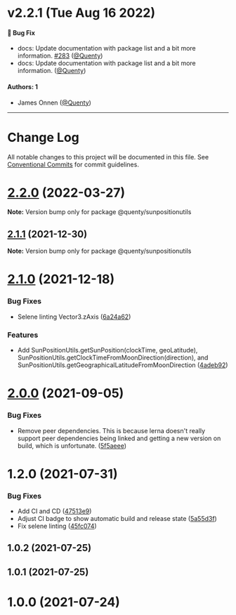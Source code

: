 # v2.2.1 (Tue Aug 16 2022)

#### 🐛 Bug Fix

- docs: Update documentation with package list and a bit more information. [#283](https://github.com/Quenty/NevermoreEngine/pull/283) ([@Quenty](https://github.com/Quenty))
- docs: Update documentation with package list and a bit more information. ([@Quenty](https://github.com/Quenty))

#### Authors: 1

- James Onnen ([@Quenty](https://github.com/Quenty))

---

# Change Log

All notable changes to this project will be documented in this file.
See [Conventional Commits](https://conventionalcommits.org) for commit guidelines.

# [2.2.0](https://github.com/Quenty/NevermoreEngine/compare/@quenty/sunpositionutils@2.1.1...@quenty/sunpositionutils@2.2.0) (2022-03-27)

**Note:** Version bump only for package @quenty/sunpositionutils





## [2.1.1](https://github.com/Quenty/NevermoreEngine/compare/@quenty/sunpositionutils@2.1.0...@quenty/sunpositionutils@2.1.1) (2021-12-30)

**Note:** Version bump only for package @quenty/sunpositionutils





# [2.1.0](https://github.com/Quenty/NevermoreEngine/compare/@quenty/sunpositionutils@2.0.0...@quenty/sunpositionutils@2.1.0) (2021-12-18)


### Bug Fixes

* Selene linting Vector3.zAxis ([6a24a62](https://github.com/Quenty/NevermoreEngine/commit/6a24a62975d92665b1291e3fbb8a1ea49ee4f69d))


### Features

* Add SunPositionUtils.getSunPosition(clockTime, geoLatitude), SunPositionUtils.getClockTimeFromMoonDirection(direction), and SunPositionUtils.getGeographicalLatitudeFromMoonDirection ([4adeb92](https://github.com/Quenty/NevermoreEngine/commit/4adeb92ecb6a9093062bd4659a8423d16f897454))





# [2.0.0](https://github.com/Quenty/NevermoreEngine/compare/@quenty/sunpositionutils@1.2.0...@quenty/sunpositionutils@2.0.0) (2021-09-05)


### Bug Fixes

* Remove peer dependencies. This is because lerna doesn't really support peer dependencies being linked and getting a new version on build, which is unfortunate. ([5f5aeee](https://github.com/Quenty/NevermoreEngine/commit/5f5aeeea8de9975435309e53679f0ef7064f9dd0))





# 1.2.0 (2021-07-31)


### Bug Fixes

* Add CI and CD ([47513e9](https://github.com/Quenty/NevermoreEngine/commit/47513e9b568162707534af132396dd8756947dd3))
* Adjust CI badge to show automatic build and release state ([5a55d3f](https://github.com/Quenty/NevermoreEngine/commit/5a55d3f19bf8d66a760d67da9b56ed47fab74656))
* Fix selene linting ([45fc074](https://github.com/Quenty/NevermoreEngine/commit/45fc07489ee59127ac6582689f19a0e87c1e5b5a))



## 1.0.2 (2021-07-25)



## 1.0.1 (2021-07-25)



# 1.0.0 (2021-07-24)
